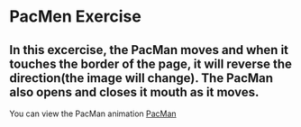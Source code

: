 # PacMen Exercise
## In this excercise, the PacMan moves and when it touches the border of the page, it will reverse the direction(the image will change). The PacMan also opens and closes it mouth as it moves.
You can view the PacMan animation <a href="https://rhdpd.github.io/PacMen/"> PacMan </a>
